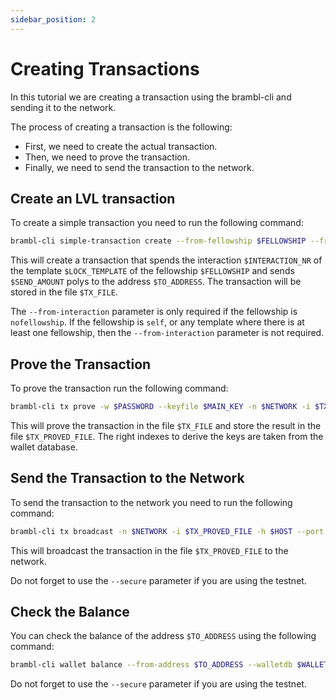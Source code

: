 ```yaml
---
sidebar_position: 2
---
```


# Creating Transactions

In this tutorial we are creating a transaction using the brambl-cli and
sending it to the network.

The process of creating a transaction is the following:

- First, we need to create the actual transaction.
- Then, we need to prove the transaction.
- Finally, we need to send the transaction to the network.

## Create an LVL transaction

To create a simple transaction you need to run the following command:

```bash
brambl-cli simple-transaction create --from-fellowship $FELLOWSHIP --from-template $LOCK_TEMPLATE --from-interaction $INTERACTION_NR -t $TO_ADDRESS -w $PASSWORD --port $PORT -o $TX_FILE -n $NETWORK -a $SEND_AMOUNT -h $HOST -i $MAIN_KEY --walletdb $WALLET --fee $FEE --transfer-token $TOKEN_TYPE
```

This will create a transaction that spends the interaction `$INTERACTION_NR` of the template `$LOCK_TEMPLATE` of the fellowship `$FELLOWSHIP` and sends `$SEND_AMOUNT` polys to the address `$TO_ADDRESS`. The transaction will be stored in the file `$TX_FILE`.

The `--from-interaction` parameter is only required if the fellowship is `nofellowship`. If the fellowship is `self`, or any template where there is at least one fellowship, then the `--from-interaction` parameter is not required.


## Prove the Transaction

To prove the transaction run the following command:

```bash
brambl-cli tx prove -w $PASSWORD --keyfile $MAIN_KEY -n $NETWORK -i $TX_FILE -o $TX_PROVED_FILE --walletdb $WALLET
```

This will prove the transaction in the file `$TX_FILE` and store the result in the file `$TX_PROVED_FILE`. The right indexes to derive the keys are taken from the wallet database.

## Send the Transaction to the Network

To send the transaction to the network you need to run the following command:

```bash
brambl-cli tx broadcast -n $NETWORK -i $TX_PROVED_FILE -h $HOST --port $PORT --walletdb $WALLET
```

This will broadcast the transaction in the file `$TX_PROVED_FILE` to the network.

Do not forget to use the `--secure` parameter if you are using the testnet.

## Check the Balance

You can check the balance of the address `$TO_ADDRESS` using the following command:

```bash
brambl-cli wallet balance --from-address $TO_ADDRESS --walletdb $WALLET_DB --host $HOST --port $PORT
```

Do not forget to use the `--secure` parameter if you are using the testnet.